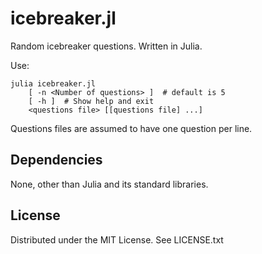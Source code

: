 # icebreaker.jl

Random icebreaker questions. Written in Julia.

Use:
```shell
julia icebreaker.jl 
    [ -n <Number of questions> ]  # default is 5
    [ -h ]  # Show help and exit
    <questions file> [[questions file] ...]
```
Questions files are assumed to have one question per line.

## Dependencies

None, other than Julia and its standard libraries.

## License

Distributed under the MIT License. See LICENSE.txt
